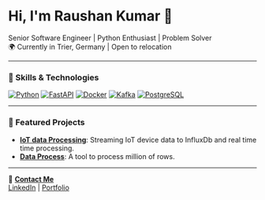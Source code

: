 # Hi, I'm Raushan Kumar 👋

Senior Software Engineer | Python Enthusiast | Problem Solver  
🌍 Currently in Trier, Germany | Open to relocation  

---

### 🚀 Skills & Technologies

[![Python](https://img.shields.io/badge/-Python-3776AB?style=flat-square&logo=python&logoColor=white)](https://www.python.org/)
[![FastAPI](https://img.shields.io/badge/-FastAPI-009688?style=flat-square&logo=fastapi&logoColor=white)](https://fastapi.tiangolo.com/)
[![Docker](https://img.shields.io/badge/-Docker-2496ED?style=flat-square&logo=docker&logoColor=white)](https://www.docker.com/)
[![Kafka](https://img.shields.io/badge/-Kafka-231F20?style=flat-square&logo=apache-kafka&logoColor=white)](https://kafka.apache.org/)
[![PostgreSQL](https://img.shields.io/badge/-PostgreSQL-336791?style=flat-square&logo=postgresql&logoColor=white)](https://www.postgresql.org/)


---

### 🌟 Featured Projects
- **[IoT data Processing](https://github.com/raushan-in/iot-data-streaming)**: Streaming IoT device data to InfluxDb and real time time processing.
- **[Data Process](https://github.com/raushan-in/data_process)**: A tool to process million of rows.

---

📧 **[Contact Me](mailto:raushan.k.de@gmail.com)**  
[LinkedIn]([https://www.linkedin.com/in/raushan-in/]) | [Portfolio](https://raushan.tech)
